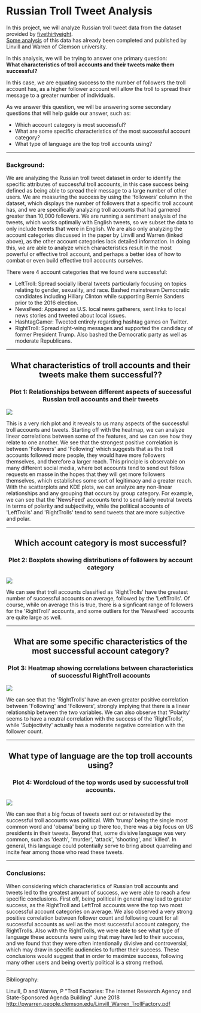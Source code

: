 # Russian Troll Tweet Analysis

In this project, we will analyze Russian troll tweet data from the dataset provided by [fivethirtyeight](https://github.com/fivethirtyeight/russian-troll-tweets/).  
[Some analysis](http://pwarren.people.clemson.edu/Linvill_Warren_TrollFactory.pdf) of this data has already been completed and published by Linvill and Warren of Clemson university.

In this analysis, we will be trying to answer one primary question:  
**What characteristics of troll accounts and their tweets make them successful?**

In this case, we are equating success to the number of followers the troll account has, as a higher follower account will allow the troll to spread their message to a greater number of individuals. 

As we answer this question, we will be answering some secondary questions that will help guide our answer, such as:
* Which account category is most successful?
* What are some specific characteristics of the most successful account category?
* What type of language are the top troll accounts using?

---

### Background: 

We are analyzing the Russian troll tweet dataset in order to identify the specific attributes of successful troll accounts, in this case success being defined as being able to spread their message to a large number of other users. We are measuring the success by using the ‘followers’ column in the dataset, which displays the number of followers that a specific troll account has, and we are specifically analyzing troll accounts that had garnered greater than 10,000 followers. We are running a sentiment analysis of the tweets, which works optimally with English tweets, so we subset the data to only include tweets that were in English. We are also only analyzing the account categories discussed in the paper by Linvill and Warren (linked above), as the other account categories lack detailed information. In doing this, we are able to analyze which characteristics result in the most powerful or effective troll account, and perhaps a better idea of how to combat or even build effective troll accounts ourselves. 

There were 4 account categories that we found were successful:
* LeftTroll: Spread socially liberal tweets particularly focusing on topics relating to gender, sexuality, and race. Bashed mainstream Democratic candidates including Hillary Clinton while supporting Bernie Sanders prior to the 2016 election. 
* NewsFeed: Appeared as U.S. local news gatherers, sent links to local news stories and tweeted about local issues.
* HashtagGamer: Tweeted entirely regarding hashtag games on Twitter. 
* RightTroll: Spread right-wing messages and supported the candidacy of former President Trump. Also bashed the Democratic party as well as moderate Republicans.

---

<h2 align="center">What characteristics of troll accounts and their tweets make them successful??</h2>
<h3 align="center">
<b>Plot 1:</b> Relationships between different aspects of successful Russian troll accounts and their tweets
</h3>

![](tweet_characteristics.png)

This is a very rich plot and it reveals to us many aspects of the successful troll accounts and tweets. Starting off with the heatmap, we can analyze linear correlations between some of the features, and we can see how they relate to one another. We see that the strongest positive correlation is between 'Followers' and 'Following' which suggests that as the troll accounts followed more people, they would have more followers themselves, and therefore a larger reach. This principle is observable on many different social media, where bot accounts tend to send out follow requests en masse in the hopes that they will get more followers themselves, which establishes some sort of legitimacy and a greater reach.  
With the scatterplots and KDE plots, we can analyze any non-linear relationships and any grouping that occurs by group category. For example, we can see that the 'NewsFeed' accounts tend to send fairly neutral tweets in terms of polarity and subjectivity, while the political accounts of 'LeftTrolls' and 'RightTrolls' tend to send tweets that are more subjective and polar. 

---

<h2 align="center">Which account category is most successful?</h2>
<h3 align="center">
<b>Plot 2:</b> Boxplots showing distributions of followers by account category
</h3>

![](followers_by_category.png)

We can see that troll accounts classified as 'RightTrolls' have the greatest number of successful accounts on average, followed by the 'LeftTrolls'. Of course, while on average this is true, there is a signficant range of followers for the 'RightTroll' accounts, and some outliers for the 'NewsFeed' accounts are quite large as well. 

---

<h2 align="center">What are some specific characteristics of the most successful account category?</h2>
<h3 align="center">
<b>Plot 3:</b> Heatmap showing correlations between characteristics of successful RightTroll accounts
</h3>

![](right_heatmap.png)

We can see that the 'RightTrolls' have an even greater positive correlation between 'Following' and 'Followers', strongly implying that there is a linear relationship between the two variables. We can also observe that 'Polarity' seems to have a neutral correlation with the success of the 'RightTrolls', while 'Subjectivity' actually has a moderate negative correlation with the follower count. 

---

<h2 align="center">What type of language are the top troll accounts using?</h2>
<h3 align="center">
<b>Plot 4:</b> Wordcloud of the top words used by successful troll accounts. 
</h3>

![](tweet_wordcloud.png)

We can see that a big focus of tweets sent out or retweeted by the successful troll accounts was political. With 'trump' being the single most common word and 'obama' being up there too, there was a big focus on US presidents in their tweets. Beyond that, some divisive language was very common, such as 'death', 'murder', 'attack', 'shooting', and 'killed'. In general, this language could potentially serve to bring about quarreling and incite fear among those who read these tweets.  

---

### Conclusions:

When considering which characteristics of Russian troll accounts and tweets led to the greatest amount of success, we were able to reach a few specific conclusions. First off, being political in general may lead to greater success, as the RightTroll and LeftTroll accounts were the top two most successful account categories on average. We also observed a very strong positive correlation between follower count and following count for all successful accounts as well as the most successful account category, the RightTrolls. Also with the RightTrolls, we were able to see what type of language these accounts were using that may have led to their success, and we found that they were  often intentionally divisive and controversial, which may draw in specific audiencies to further their success. These conclusions would suggest that in order to maximize success, following many other users and being overtly political is a strong method. 

---

Bibliography:  

Linvill, D and Warren, P "Troll Factories: The Internet Research Agency and State-Sponsored Agenda Building" June 2018 http://pwarren.people.clemson.edu/Linvill_Warren_TrollFactory.pdf
